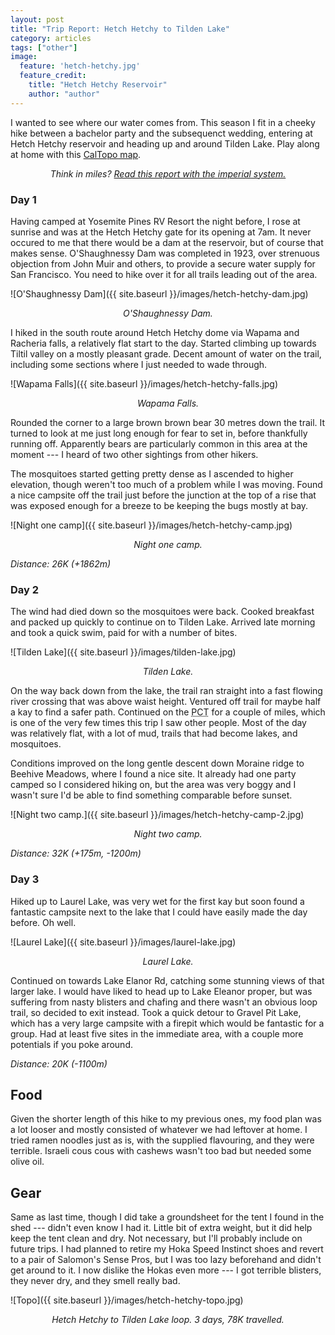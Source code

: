 ```yaml
---
layout: post
title: "Trip Report: Hetch Hetchy to Tilden Lake"
category: articles
tags: ["other"]
image:
  feature: 'hetch-hetchy.jpg'
  feature_credit:
    title: "Hetch Hetchy Reservoir"
    author: "author"
---
```


I wanted to see where our water comes from. This season I fit in a cheeky hike
between a bachelor party and the subsequenct wedding, entering at Hetch Hetchy
reservoir and heading up and around Tilden Lake. Play along at home with this
[CalTopo map](https://caltopo.com/m/LCC6).

<center><em>
<span data-alt="Think in kays?">Think in miles?</span> <a data-alt-href="?" href="?imperial=true">Read this report with the <span data-alt="metric">imperial</span> system.</a>
</em></center>
<p/>

### Day 1

Having camped at Yosemite Pines RV Resort the night before, I rose at sunrise
and was at the Hetch Hetchy gate for its opening at 7am. It never occured to
me that there would be a dam at the reservoir, but of course that makes sense.
O'Shaughnessy Dam was completed in 1923, over strenuous objection from John
Muir and others, to provide a secure water supply for San Francisco. You need
to hike over it for all trails leading out of the area.

![O'Shaughnessy Dam]({{ site.baseurl }}/images/hetch-hetchy-dam.jpg)
<center><em>O'Shaughnessy Dam.</em></center>
<p />

I hiked in the south route around Hetch Hetchy dome via Wapama and Racheria
falls, a relatively flat start to the day. Started climbing up towards Tiltil
valley on a mostly pleasant grade. Decent amount of water on the trail,
including some sections where I just needed to wade through.

![Wapama Falls]({{ site.baseurl }}/images/hetch-hetchy-falls.jpg)
<center><em>Wapama Falls.</em></center>
<p />


Rounded the corner to a large brown brown bear 30 <span
data-alt="yards">metres</span> down the trail. It
turned to look at me just long enough for fear to set in, before thankfully
running off. Apparently bears are particularly common in this area at the
moment --- I heard of two other sightings from other hikers.

The mosquitoes started getting pretty dense as I ascended to higher elevation,
though weren't too much of a problem while I was moving. Found a nice campsite
off the trail just before the junction at the top of a rise that was exposed
enough for a breeze to be keeping the bugs mostly at bay.

![Night one camp]({{ site.baseurl }}/images/hetch-hetchy-camp.jpg)
<center><em>Night one camp.</em></center>
<p />

_Distance: <span data-alt="16mi (+6109ft)">26K (+1862m)</span>_

### Day 2

The wind had died down so the mosquitoes were back. Cooked breakfast and packed
up quickly to continue on to Tilden Lake. Arrived late morning and took a quick
swim, paid for with a number of bites.

![Tilden Lake]({{ site.baseurl }}/images/tilden-lake.jpg)
<center><em>Tilden Lake.</em></center>
<p />

On the way back down from the lake, the trail ran straight into a fast flowing river crossing that was above waist height. Ventured off trail for maybe <span data-alt="half a mile">half a kay</span> to find a safer path.
Continued on the <acronym title="Pacific Crest Trail">PCT</acronym>
for a couple of miles, which is one of the very few times this trip I saw other
people. Most of the day was relatively flat, with a lot of mud, trails that had
become lakes, and mosquitoes.

Conditions improved on the long gentle descent
down Moraine ridge to Beehive Meadows, where I found a nice site. It already
had one party camped so I considered hiking on, but the area was very boggy and
I wasn't sure I'd be able to find something comparable before sunset.

![Night two camp.]({{ site.baseurl }}/images/hetch-hetchy-camp-2.jpg)
<center><em>Night two camp.</em></center>
<p />

_Distance: <span data-alt="20mi (+1900ft, -3900ft)">32K (+175m, -1200m)</span>_


### Day 3

Hiked up to Laurel Lake, was very wet for the first <span data-alt="half
mile">kay</span> but soon found a fantastic campsite next to the lake that I
could have easily made the day before. Oh well.

![Laurel Lake]({{ site.baseurl }}/images/laurel-lake.jpg)
<center><em>Laurel Lake.</em></center>
<p />

Continued on towards Lake Elanor Rd, catching some stunning views of that
larger lake. I would have liked to head up to Lake Eleanor proper, but was
suffering from nasty blisters and chafing and there wasn't an obvious loop
trail, so decided to exit instead. Took a quick detour to Gravel Pit Lake,
which has a very large campsite with a firepit which would be fantastic for a
group. Had at least five sites in the immediate area, with a couple more
potentials if you poke around.

_Distance: <span data-alt="12.5mi (-3600ft)">20K (-1100m)</span>_

## Food

Given the shorter length of this hike to my previous ones, my food plan was a
lot looser and mostly consisted of whatever we had leftover at home. I tried
ramen noodles just as is, with the supplied flavouring, and they were terrible.
Israeli cous cous with cashews wasn't too bad but needed some olive oil.

## Gear

Same as last time, though I did take a groundsheet for the tent I found in the
shed --- didn't even know I had it. Little bit of extra weight, but it did help
keep the tent clean and dry. Not necessary, but I'll probably include on future
trips. I had planned to retire my Hoka Speed Instinct shoes and revert to a
pair of Salomon's Sense Pros, but I was too lazy beforehand and didn't
get around to it. I now dislike the Hokas even more --- I got terrible
blisters, they never dry, and they smell really bad.

![Topo]({{ site.baseurl }}/images/hetch-hetchy-topo.jpg)
<center><em>Hetch Hetchy to Tilden Lake loop. 3 days, <span data-alt="48mi">78K</span> travelled.</em></center>
<p />
